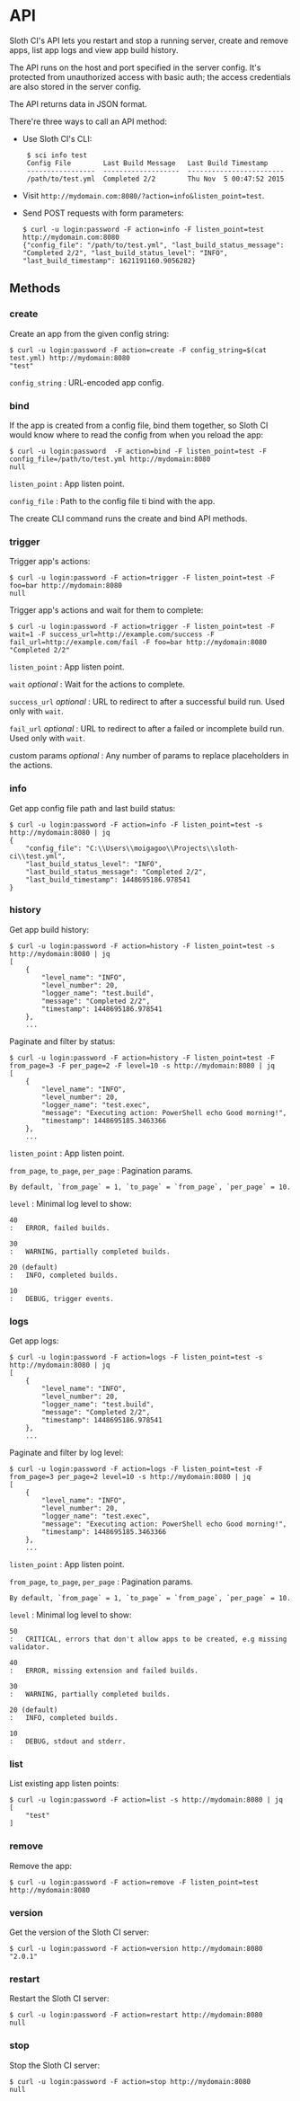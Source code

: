 # API

Sloth CI's API lets you restart and stop a running server, create and remove apps, list app logs and view app build history.

The API runs on the host and port specified in the <link src="server_config.md">server config</link>. It's protected from unauthorized access with basic auth; the access credentials are also stored in the server config.

The API returns data in JSON format.

There're three ways to call an API method:

-  Use Sloth CI's <link src="cli.md">CLI</link>:

        $ sci info test
        Config File        Last Build Message   Last Build Timestamp
        -----------------  -------------------  ------------------------
        /path/to/test.yml  Completed 2/2        Thu Nov  5 00:47:52 2015

-   Visit `http://mydomain.com:8080/?action=info&listen_point=test`.

-   Send POST requests with form parameters:

        $ curl -u login:password -F action=info -F listen_point=test http://mydomain.com:8080 
        {"config_file": "/path/to/test.yml", "last_build_status_message": "Completed 2/2", "last_build_status_level": "INFO", "last_build_timestamp": 1621191160.9056282} 


## Methods

### create

Create an app from the given config string:

    $ curl -u login:password -F action=create -F config_string=$(cat test.yml) http://mydomain:8080
    "test"

`config_string`
:   URL-encoded <link src="app_config.md">app config</link>.


### bind

If the app is <link title="create">created</link> from a config file, bind them together, so Sloth CI would know where to read the config from when you <link src="cli.md" title="reload">reload</link> the app:

    $ curl -u login:password  -F action=bind -F listen_point=test -F config_file=/path/to/test.yml http://mydomain:8080
    null

`listen_point`
:   App listen point.

`config_file`
:   Path to the config file ti bind with the app.

The <link src="cli.md" title="create">create</link> CLI command runs the <link title="create">create</link> and <link title="bind">bind</link> API methods.


### trigger

Trigger app's actions:

    $ curl -u login:password -F action=trigger -F listen_point=test -F foo=bar http://mydomain:8080
    null

Trigger app's actions and wait for them to complete:

    $ curl -u login:password -F action=trigger -F listen_point=test -F wait=1 -F success_url=http://example.com/success -F fail_url=http://example.com/fail -F foo=bar http://mydomain:8080
    "Completed 2/2"

`listen_point`
:   App listen point.

`wait` *optional*
:   Wait for the actions to complete.

`success_url` *optional*
:   URL to redirect to after a successful build run. Used only with `wait`.

`fail_url` *optional*
:   URL to redirect to after a failed or incomplete build run. Used only with `wait`.

custom params *optional*
:   Any number of params to replace <link src="app_config.md" title="Params">placeholders</link> in the actions.


### info

Get app config file path and last build status:

    $ curl -u login:password -F action=info -F listen_point=test -s http://mydomain:8080 | jq
    {
        "config_file": "C:\\Users\\moigagoo\\Projects\\sloth-ci\\test.yml",
        "last_build_status_level": "INFO",
        "last_build_status_message": "Completed 2/2",
        "last_build_timestamp": 1448695186.978541
    }


### history

Get app build history:

    $ curl -u login:password -F action=history -F listen_point=test -s http://mydomain:8080 | jq
    [
        {
            "level_name": "INFO",
            "level_number": 20,
            "logger_name": "test.build",
            "message": "Completed 2/2",
            "timestamp": 1448695186.978541
        },
        ...

Paginate and filter by status:

    $ curl -u login:password -F action=history -F listen_point=test -F from_page=3 -F per_page=2 -F level=10 -s http://mydomain:8080 | jq
    [
        {
            "level_name": "INFO",
            "level_number": 20,
            "logger_name": "test.exec",
            "message": "Executing action: PowerShell echo Good morning!",
            "timestamp": 1448695185.3463366
        },
        ...

`listen_point`
:   App listen point.

`from_page`, `to_page`, `per_page`
:   Pagination params.

    By default, `from_page` = 1, `to_page` = `from_page`, `per_page` = 10.

`level`
:   Minimal log level to show:

    40
    :   ERROR, failed builds.

    30
    :   WARNING, partially completed builds.

    20 (default)
    :   INFO, completed builds.

    10
    :   DEBUG, trigger events.


### logs

Get app logs:
 
    $ curl -u login:password -F action=logs -F listen_point=test -s http://mydomain:8080 | jq
    [
        {
            "level_name": "INFO",
            "level_number": 20,
            "logger_name": "test.build",
            "message": "Completed 2/2",
            "timestamp": 1448695186.978541
        },
        ...

Paginate and filter by log level:

    $ curl -u login:password -F action=logs -F listen_point=test -F from_page=3 per_page=2 level=10 -s http://mydomain:8080 | jq
    [
        {
            "level_name": "INFO",
            "level_number": 20,
            "logger_name": "test.exec",
            "message": "Executing action: PowerShell echo Good morning!",
            "timestamp": 1448695185.3463366
        },
        ...

`listen_point`
:   App listen point.

`from_page`, `to_page`, `per_page`
:   Pagination params.

    By default, `from_page` = 1, `to_page` = `from_page`, `per_page` = 10.

`level`
:   Minimal log level to show:

    50
    :   CRITICAL, errors that don't allow apps to be created, e.g missing validator.

    40
    :   ERROR, missing extension and failed builds.

    30
    :   WARNING, partially completed builds.

    20 (default)
    :   INFO, completed builds.

    10
    :   DEBUG, stdout and stderr.


### list

List existing app listen points:

    $ curl -u login:password -F action=list -s http://mydomain:8080 | jq
    [
        "test"
    ]


### remove

Remove the app:

    $ curl -u login:password -F action=remove -F listen_point=test http://mydomain:8080


### version

Get the version of the Sloth CI server:

    $ curl -u login:password -F action=version http://mydomain:8080
    "2.0.1"


### restart

Restart the Sloth CI server:

    $ curl -u login:password -F action=restart http://mydomain:8080
    null


### stop

Stop the Sloth CI server:

    $ curl -u login:password -F action=stop http://mydomain:8080
    null

